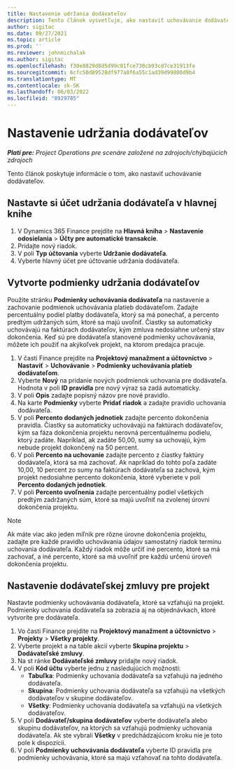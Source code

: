 ```yaml
---
title: Nastavenie udržania dodávateľov
description: Tento článok vysvetľuje, ako nastaviť uchovávanie dodávateľov.
author: sigitac
ms.date: 09/27/2021
ms.topic: article
ms.prod: ''
ms.reviewer: johnmichalak
ms.author: sigitac
ms.openlocfilehash: f30e8829d8d5d99c81fce730cb93cd7ce31913fe
ms.sourcegitcommit: 6cfc50d89528df977a8f6a55c1ad39d99800d9b4
ms.translationtype: MT
ms.contentlocale: sk-SK
ms.lasthandoff: 06/03/2022
ms.locfileid: "8929785"
---
```

# <a name="set-up-vendor-retention"></a>Nastavenie udržania dodávateľov

_**Platí pre:** Project Operations pre scenáre založené na zdrojoch/chýbajúcich zdrojoch_

Tento článok poskytuje informácie o tom, ako nastaviť uchovávanie dodávateľov.

## <a name="set-up-a-vendor-retention-account-in-general-ledger"></a>Nastavte si účet udržania dodávateľa v hlavnej knihe

1. V Dynamics 365 Finance prejdite na **Hlavná kniha** > **Nastavenie odosielania** > **Účty pre automatické transakcie**.
2. Pridajte nový riadok.
3. V poli **Typ účtovania** vyberte **Udržanie dodávateľa**.
4. Vyberte hlavný účet pre účtovanie udržania dodávateľa.

## <a name="create-vendor-retention-terms"></a>Vytvorte podmienky udržania dodávateľov

Použite stránku **Podmienky uchovávania dodávateľa** na nastavenie a zachovanie podmienok uchovávania platieb dodávateľom. Zadajte percentuálny podiel platby dodávateľa, ktorý sa má ponechať, a percento predtým udržaných súm, ktoré sa majú uvoľniť. Čiastky sa automaticky uchovávajú na faktúrach dodávateľov, kým zmluva nedosiahne určený stav dokončenia. Keď sú pre dodávateľa stanovené podmienky uchovávania, môžete ich použiť na akýkoľvek projekt, na ktorom predajca pracuje.

1. V časti Finance prejdite na **Projektový manažment a účtovníctvo** > **Nastaviť** > **Uchovávanie** > **Podmienky uchovávania platieb dodávateľom**.
2. Vyberte **Nový** na pridanie nových podmienok uchovania pre dodávateľa. Hodnota v poli **ID pravidla** pre nový výraz sa zadá automaticky. 
3. V poli **Opis** zadajte popisný názov pre nové pravidlo.
4. Na karte **Podmienky** vyberte **Pridať riadok** a zadajte pravidlo uchovania dodávateľa.
5. V poli **Percento dodaných jednotiek** zadajte percento dokončenia pravidla. Čiastky sa automaticky uchovávajú na faktúrach dodávateľov, kým sa fáza dokončenia projektu nerovná percentuálnemu podielu, ktorý zadáte. Napríklad, ak zadáte 50,00, sumy sa uchovajú, kým nebude projekt dokončený na 50 percent.
6. V poli **Percento na uchovanie** zadajte percento z čiastky faktúry dodávateľa, ktorá sa má zachovať. Ak napríklad do tohto poľa zadáte 10,00, 10 percent zo sumy na faktúrach dodávateľa sa zachová, kým projekt nedosiahne percento dokončenia, ktoré vyberiete v poli **Percento dodaných jednotiek**.
7. V poli **Percento uvoľnenia** zadajte percentuálny podiel všetkých predtým zadržaných súm, ktoré sa majú uvoľniť na zvolenej úrovni dokončenia projektu.

> [!NOTE]
> Ak máte viac ako jeden míľnik pre rôzne úrovne dokončenia projektu, zadajte pre každé pravidlo uchovávania údajov samostatný riadok termínu uchovania dodávateľa. Každý riadok môže určiť iné percento, ktoré sa má zachovať, a iné percento, ktoré sa má uvoľniť pre každú určenú úroveň dokončenia projektu.

## <a name="set-up-a-vendor-agreement-for-the-project"></a>Nastavenie dodávateľskej zmluvy pre projekt

Nastavte podmienky uchovávania dodávateľa, ktoré sa vzťahujú na projekt. Podmienky uchovania dodávateľa sa zobrazia aj na objednávkach, ktoré vytvoríte pre dodávateľa.

1. Vo časti Finance prejdite na **Projektový manažment a účtovníctvo** > **Projekty** > **Všetky projekty**. 
2. Vyberte projekt a na table akcií vyberte **Skupina projektu** > **Dodávateľské zmluvy**.
3. Na st ránke **Dodávateľské zmluvy** pridajte nový riadok.
4. V poli **Kód účtu** vyberte jednu z nasledujúcich možností:
   - **Tabuľka**: Podmienky uchovania dodávateľa sa vzťahujú na jedného dodávateľa.
   - **Skupina**: Podmienky uchovania dodávateľa sa vzťahujú na všetkých dodávateľov v skupine dodávateľov.
   - **Všetky**: Podmienky uchovania dodávateľa sa vzťahujú na všetkých dodávateľov.
5. V poli **Dodávateľ/skupina dodávateľov** vyberte dodávateľa alebo skupinu dodávateľov, na ktorých sa vzťahujú podmienky uchovania dodávateľa. Ak ste vybrali **Všetky** v predchádzajúcom kroku nie je toto pole k dispozícii.
6. V poli **Podmienky uchovávania dodávateľa** vyberte ID pravidla pre podmienky uchovávania, ktoré sa majú vzťahovať na tohto dodávateľa.

